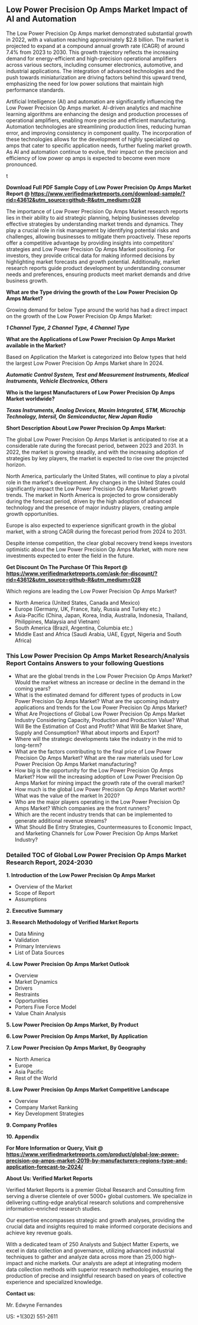 <h2>Low Power Precision Op Amps Market Impact of AI and Automation</h2><p>The Low Power Precision Op Amps market demonstrated substantial growth in 2022, with a valuation reaching approximately $2.8 billion. The market is projected to expand at a compound annual growth rate (CAGR) of around 7.4% from 2023 to 2030. This growth trajectory reflects the increasing demand for energy-efficient and high-precision operational amplifiers across various sectors, including consumer electronics, automotive, and industrial applications. The integration of advanced technologies and the push towards miniaturization are driving factors behind this upward trend, emphasizing the need for low power solutions that maintain high performance standards.</p><p>Artificial Intelligence (AI) and automation are significantly influencing the Low Power Precision Op Amps market. AI-driven analytics and machine learning algorithms are enhancing the design and production processes of operational amplifiers, enabling more precise and efficient manufacturing. Automation technologies are streamlining production lines, reducing human error, and improving consistency in component quality. The incorporation of these technologies allows for the development of highly specialized op amps that cater to specific application needs, further fueling market growth. As AI and automation continue to evolve, their impact on the precision and efficiency of low power op amps is expected to become even more pronounced.</p>t</p><p id="" class=""><strong>Download Full PDF Sample Copy of Low Power Precision Op Amps Market Report @ <a href="https://www.verifiedmarketreports.com/download-sample/?rid=43612&utm_source=github-R&utm_medium=028" target="_blank">https://www.verifiedmarketreports.com/download-sample/?rid=43612&utm_source=github-R&utm_medium=028</a></strong></p><p>The importance of&nbsp;Low Power Precision Op Amps Market research reports lies in their ability to aid strategic planning, helping businesses develop effective strategies by understanding market trends and dynamics. They play a crucial role in risk management by identifying potential risks and challenges, allowing businesses to mitigate them proactively. These reports offer a competitive advantage by providing insights into competitors' strategies and Low Power Precision Op Amps Market positioning. For investors, they provide critical data for making informed decisions by highlighting market forecasts and growth potential. Additionally, market research reports guide product development by understanding consumer needs and preferences, ensuring products meet market demands and drive business growth.</p><p><strong>What are the&nbsp;Type driving the growth of the Low Power Precision Op Amps Market?</strong></p><p id="" class="">Growing demand for below Type around the world has had a direct impact on the growth of the Low Power Precision Op Amps Market:</p><em><strong>1 Channel Type, 2 Channel Type, 4 Channel Type</strong></em></p><strong>What are the&nbsp;Applications&nbsp;of Low Power Precision Op Amps Market available in the Market?</strong></p><p id="" class="">Based on Application the Market is categorized into Below types that held the largest Low Power Precision Op Amps Market share In 2024.</p><em><strong>Automatic Control System, Test and Measurement Instruments, Medical Instruments, Vehicle Electronics, Others</strong></em></p><strong>Who is the largest Manufacturers of Low Power Precision Op Amps Market worldwide?</strong></p><p><em><strong>Texas Instruments, Analog Devices, Maxim Integrated, STM, Microchip Technology, Intersil, On Semiconductor, New Japan Radio</strong></em></p><p id="" class=""><strong>Short Description About Low Power Precision Op Amps Market:</strong></p><p>The global Low Power Precision Op Amps Market is anticipated to rise at a considerable rate during the forecast period, between 2023 and 2031. In 2022, the market is growing steadily, and with the increasing adoption of strategies by key players, the market is expected to rise over the projected horizon.</p><p>North America, particularly the United States, will continue to play a pivotal role in the market's development. Any changes in the United States could significantly impact the Low Power Precision Op Amps Market growth trends. The market in North America is projected to grow considerably during the forecast period, driven by the high adoption of advanced technology and the presence of major industry players, creating ample growth opportunities.</p><p>Europe is also expected to experience significant growth in the global market, with a strong CAGR during the forecast period from 2024 to 2031.</p><p>Despite intense competition, the clear global recovery trend keeps investors optimistic about the Low Power Precision Op Amps Market, with more new investments expected to enter the field in the future.</p><p id="" class=""><strong>Get Discount On The Purchase Of This Report @ <a href="https://www.verifiedmarketreports.com/ask-for-discount/?rid=43612&utm_source=github-R&utm_medium=028" target="_blank">https://www.verifiedmarketreports.com/ask-for-discount/?rid=43612&utm_source=github-R&utm_medium=028</a></strong></p>Which regions are leading the Low Power Precision Op Amps Market?</p><ul><li>North America (United States, Canada and Mexico)</li><li>Europe (Germany, UK, France, Italy, Russia and Turkey etc.)</li><li>Asia-Pacific (China, Japan, Korea, India, Australia, Indonesia, Thailand, Philippines, Malaysia and Vietnam)</li><li>South America (Brazil, Argentina, Columbia etc.)</li><li>Middle East and Africa (Saudi Arabia, UAE, Egypt, Nigeria and South Africa)</li></ul><h3 id="" class="">This Low Power Precision Op Amps Market Research/Analysis Report Contains Answers to your following Questions</h3><ul><li>What are the global trends in the Low Power Precision Op Amps Market? Would the market witness an increase or decline in the demand in the coming years?</li><li>What is the estimated demand for different types of products in Low Power Precision Op Amps Market? What are the upcoming industry applications and trends for the Low Power Precision Op Amps Market?</li><li>What Are Projections of Global Low Power Precision Op Amps Market Industry Considering Capacity, Production and Production Value? What Will Be the Estimation of Cost and Profit? What Will Be Market Share, Supply and Consumption? What about imports and Export?</li><li>Where will the strategic developments take the industry in the mid to long-term?</li><li>What are the factors contributing to the final price of Low Power Precision Op Amps Market? What are the raw materials used for Low Power Precision Op Amps Market manufacturing?</li><li>How big is the opportunity for the Low Power Precision Op Amps Market? How will the increasing adoption of Low Power Precision Op Amps Market for mining impact the growth rate of the overall market?</li><li>How much is the global Low Power Precision Op Amps Market worth? What was the value of the market In 2020?</li><li>Who are the major players operating in the Low Power Precision Op Amps Market? Which companies are the front runners?</li><li>Which are the recent industry trends that can be implemented to generate additional revenue streams?</li><li>What Should Be Entry Strategies, Countermeasures to Economic Impact, and Marketing Channels for Low Power Precision Op Amps Market Industry?</li></ul><h3 id="" class="">Detailed TOC of Global Low Power Precision Op Amps Market Research Report, 2024-2030</h3><p id="" class=""><strong>1. Introduction of the Low Power Precision Op Amps Market</strong></p><ul><li>Overview of the Market</li><li>Scope of Report</li><li>Assumptions</li></ul><p id="" class=""><strong>2. Executive Summary</strong></p><p id="" class=""><strong>3. Research Methodology of Verified Market Reports</strong></p><ul><li>Data Mining</li><li>Validation</li><li>Primary Interviews</li><li>List of Data Sources</li></ul><p id="" class=""><strong>4. Low Power Precision Op Amps Market Outlook</strong></p><ul><li>Overview</li><li>Market Dynamics</li><li>Drivers</li><li>Restraints</li><li>Opportunities</li><li>Porters Five Force Model</li><li>Value Chain Analysis</li></ul><p id="" class=""><strong>5. Low Power Precision Op Amps Market, By Product</strong></p><p id="" class=""><strong>6. Low Power Precision Op Amps Market, By Application</strong></p><p id="" class=""><strong>7. Low Power Precision Op Amps Market, By Geography</strong></p><ul><li>North America</li><li>Europe</li><li>Asia Pacific</li><li>Rest of the World</li></ul><p id="" class=""><strong>8. Low Power Precision Op Amps Market Competitive Landscape</strong></p><ul><li>Overview</li><li>Company Market Ranking</li><li>Key Development Strategies</li></ul><p id="" class=""><strong>9. Company Profiles</strong></p><p id="" class=""><strong>10. Appendix</strong></p><p id="" class=""><strong>For More Information or Query, Visit @ <a href="https://www.verifiedmarketreports.com/product/global-low-power-precision-op-amps-market-2019-by-manufacturers-regions-type-and-application-forecast-to-2024/" target="_blank">https://www.verifiedmarketreports.com/product/global-low-power-precision-op-amps-market-2019-by-manufacturers-regions-type-and-application-forecast-to-2024/</a></strong></p><p id="" class=""><strong>About Us: Verified Market Reports</strong></p><p id="" class="">Verified Market Reports is a premier Global Research and Consulting firm serving a diverse clientele of over 5000+ global customers. We specialize in delivering cutting-edge analytical research solutions and comprehensive information-enriched research studies.</p><p id="" class="">Our expertise encompasses strategic and growth analyses, providing the crucial data and insights required to make informed corporate decisions and achieve key revenue goals.</p><p id="" class="">With a dedicated team of 250 Analysts and Subject Matter Experts, we excel in data collection and governance, utilizing advanced industrial techniques to gather and analyze data across more than 25,000 high-impact and niche markets. Our analysts are adept at integrating modern data collection methods with superior research methodologies, ensuring the production of precise and insightful research based on years of collective experience and specialized knowledge.</p><p id="" class=""><strong>Contact us:</strong></p><p id="" class="">Mr. Edwyne Fernandes</p><p id="" class="">US: +1(302) 551-2611</p>